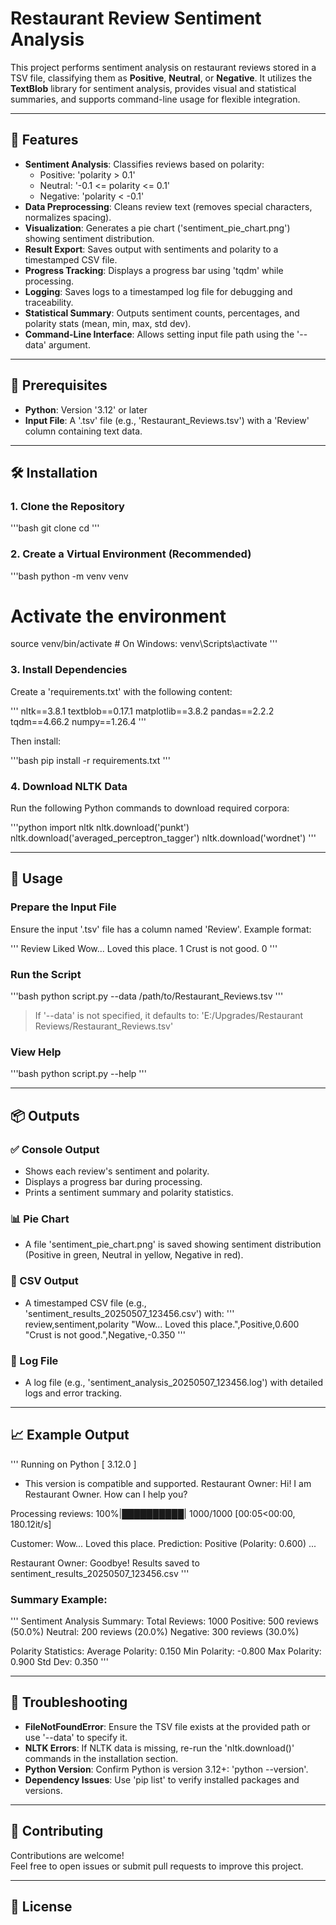 # Restaurant Review Sentiment Analysis

This project performs sentiment analysis on restaurant reviews stored in a TSV file, classifying them as **Positive**, **Neutral**, or **Negative**. It utilizes the **TextBlob** library for sentiment analysis, provides visual and statistical summaries, and supports command-line usage for flexible integration.

---

## 🚀 Features

- **Sentiment Analysis**: Classifies reviews based on polarity:
  - Positive: 'polarity > 0.1'
  - Neutral: '-0.1 <= polarity <= 0.1'
  - Negative: 'polarity < -0.1'
- **Data Preprocessing**: Cleans review text (removes special characters, normalizes spacing).
- **Visualization**: Generates a pie chart ('sentiment_pie_chart.png') showing sentiment distribution.
- **Result Export**: Saves output with sentiments and polarity to a timestamped CSV file.
- **Progress Tracking**: Displays a progress bar using 'tqdm' while processing.
- **Logging**: Saves logs to a timestamped log file for debugging and traceability.
- **Statistical Summary**: Outputs sentiment counts, percentages, and polarity stats (mean, min, max, std dev).
- **Command-Line Interface**: Allows setting input file path using the '--data' argument.

---

## 🧰 Prerequisites

- **Python**: Version '3.12' or later
- **Input File**: A '.tsv' file (e.g., 'Restaurant_Reviews.tsv') with a 'Review' column containing text data.

---

## 🛠 Installation

### 1. Clone the Repository

'''bash
git clone <repository-url>
cd <repository-directory>
'''

### 2. Create a Virtual Environment (Recommended)

'''bash
python -m venv venv
# Activate the environment
source venv/bin/activate  # On Windows: venv\Scripts\activate
'''

### 3. Install Dependencies

Create a 'requirements.txt' with the following content:

'''
nltk==3.8.1
textblob==0.17.1
matplotlib==3.8.2
pandas==2.2.2
tqdm==4.66.2
numpy==1.26.4
'''

Then install:

'''bash
pip install -r requirements.txt
'''

### 4. Download NLTK Data

Run the following Python commands to download required corpora:

'''python
import nltk
nltk.download('punkt')
nltk.download('averaged_perceptron_tagger')
nltk.download('wordnet')
'''

---

## 📄 Usage

### Prepare the Input File

Ensure the input '.tsv' file has a column named 'Review'. Example format:

'''
Review	Liked
Wow... Loved this place.	1
Crust is not good.	0
'''

### Run the Script

'''bash
python script.py --data /path/to/Restaurant_Reviews.tsv
'''

> If '--data' is not specified, it defaults to:
> 'E:/Upgrades/Restaurant Reviews/Restaurant_Reviews.tsv'

### View Help

'''bash
python script.py --help
'''

---

## 📦 Outputs

### ✅ Console Output

- Shows each review's sentiment and polarity.
- Displays a progress bar during processing.
- Prints a sentiment summary and polarity statistics.

### 📊 Pie Chart

- A file 'sentiment_pie_chart.png' is saved showing sentiment distribution (Positive in green, Neutral in yellow, Negative in red).

### 📁 CSV Output

- A timestamped CSV file (e.g., 'sentiment_results_20250507_123456.csv') with:
  '''
  review,sentiment,polarity
  "Wow... Loved this place.",Positive,0.600
  "Crust is not good.",Negative,-0.350
  '''

### 📃 Log File

- A log file (e.g., 'sentiment_analysis_20250507_123456.log') with detailed logs and error tracking.

---

## 📈 Example Output

'''
Running on Python [ 3.12.0 ]
- This version is compatible and supported.
Restaurant Owner: Hi! I am Restaurant Owner. How can I help you?

Processing reviews: 100%|██████████| 1000/1000 [00:05<00:00, 180.12it/s]

Customer: Wow... Loved this place.
Prediction: Positive (Polarity: 0.600)
...

Restaurant Owner: Goodbye!
Results saved to sentiment_results_20250507_123456.csv
'''

### Summary Example:

'''
Sentiment Analysis Summary:
Total Reviews: 1000
Positive: 500 reviews (50.0%)
Neutral: 200 reviews (20.0%)
Negative: 300 reviews (30.0%)

Polarity Statistics:
Average Polarity: 0.150
Min Polarity: -0.800
Max Polarity: 0.900
Std Dev: 0.350
'''

---

## 🧩 Troubleshooting

- **FileNotFoundError**: Ensure the TSV file exists at the provided path or use '--data' to specify it.
- **NLTK Errors**: If NLTK data is missing, re-run the 'nltk.download()' commands in the installation section.
- **Python Version**: Confirm Python is version 3.12+: 'python --version'.
- **Dependency Issues**: Use 'pip list' to verify installed packages and versions.

---

## 🤝 Contributing

Contributions are welcome!  
Feel free to open issues or submit pull requests to improve this project.

---

## 📜 License
